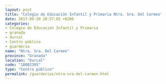 ```yaml
---
layout: post
title: "Colegio de Educación Infantil y Primaria Ntra. Sra. Del Carmen"
date: 2017-09-20 20:57:05 +0200
categories:
- Colegio de Educación Infantil y Primaria
- granada
- durcal
- Centro público
- guarderia
name: "Ntra. Sra. Del Carmen"
province: "Granada"
location: "Durcal"
code: "18002395"
type: "Centro público"
permalink: /guarderias/ntra-sra-del-carmen.html
---
```

